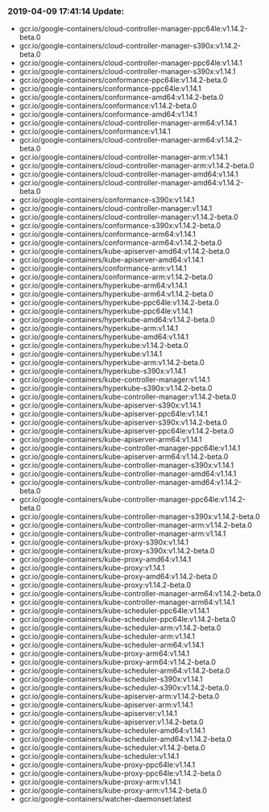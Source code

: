 ### 2019-04-09 17:41:14 Update:

- gcr.io/google-containers/cloud-controller-manager-ppc64le:v1.14.2-beta.0
- gcr.io/google-containers/cloud-controller-manager-s390x:v1.14.2-beta.0
- gcr.io/google-containers/cloud-controller-manager-ppc64le:v1.14.1
- gcr.io/google-containers/cloud-controller-manager-s390x:v1.14.1
- gcr.io/google-containers/conformance-ppc64le:v1.14.2-beta.0
- gcr.io/google-containers/conformance-ppc64le:v1.14.1
- gcr.io/google-containers/conformance-amd64:v1.14.2-beta.0
- gcr.io/google-containers/conformance:v1.14.2-beta.0
- gcr.io/google-containers/conformance-amd64:v1.14.1
- gcr.io/google-containers/cloud-controller-manager-arm64:v1.14.1
- gcr.io/google-containers/conformance:v1.14.1
- gcr.io/google-containers/cloud-controller-manager-arm64:v1.14.2-beta.0
- gcr.io/google-containers/cloud-controller-manager-arm:v1.14.1
- gcr.io/google-containers/cloud-controller-manager-arm:v1.14.2-beta.0
- gcr.io/google-containers/cloud-controller-manager-amd64:v1.14.1
- gcr.io/google-containers/cloud-controller-manager-amd64:v1.14.2-beta.0
- gcr.io/google-containers/conformance-s390x:v1.14.1
- gcr.io/google-containers/cloud-controller-manager:v1.14.1
- gcr.io/google-containers/cloud-controller-manager:v1.14.2-beta.0
- gcr.io/google-containers/conformance-s390x:v1.14.2-beta.0
- gcr.io/google-containers/conformance-arm64:v1.14.1
- gcr.io/google-containers/conformance-arm64:v1.14.2-beta.0
- gcr.io/google-containers/kube-apiserver-amd64:v1.14.2-beta.0
- gcr.io/google-containers/kube-apiserver-amd64:v1.14.1
- gcr.io/google-containers/conformance-arm:v1.14.1
- gcr.io/google-containers/conformance-arm:v1.14.2-beta.0
- gcr.io/google-containers/hyperkube-arm64:v1.14.1
- gcr.io/google-containers/hyperkube-arm64:v1.14.2-beta.0
- gcr.io/google-containers/hyperkube-ppc64le:v1.14.2-beta.0
- gcr.io/google-containers/hyperkube-ppc64le:v1.14.1
- gcr.io/google-containers/hyperkube-amd64:v1.14.2-beta.0
- gcr.io/google-containers/hyperkube-arm:v1.14.1
- gcr.io/google-containers/hyperkube-amd64:v1.14.1
- gcr.io/google-containers/hyperkube:v1.14.2-beta.0
- gcr.io/google-containers/hyperkube:v1.14.1
- gcr.io/google-containers/hyperkube-arm:v1.14.2-beta.0
- gcr.io/google-containers/hyperkube-s390x:v1.14.1
- gcr.io/google-containers/kube-controller-manager:v1.14.1
- gcr.io/google-containers/hyperkube-s390x:v1.14.2-beta.0
- gcr.io/google-containers/kube-controller-manager:v1.14.2-beta.0
- gcr.io/google-containers/kube-apiserver-s390x:v1.14.1
- gcr.io/google-containers/kube-apiserver-ppc64le:v1.14.1
- gcr.io/google-containers/kube-apiserver-s390x:v1.14.2-beta.0
- gcr.io/google-containers/kube-apiserver-ppc64le:v1.14.2-beta.0
- gcr.io/google-containers/kube-apiserver-arm64:v1.14.1
- gcr.io/google-containers/kube-controller-manager-ppc64le:v1.14.1
- gcr.io/google-containers/kube-apiserver-arm64:v1.14.2-beta.0
- gcr.io/google-containers/kube-controller-manager-s390x:v1.14.1
- gcr.io/google-containers/kube-controller-manager-amd64:v1.14.1
- gcr.io/google-containers/kube-controller-manager-amd64:v1.14.2-beta.0
- gcr.io/google-containers/kube-controller-manager-ppc64le:v1.14.2-beta.0
- gcr.io/google-containers/kube-controller-manager-s390x:v1.14.2-beta.0
- gcr.io/google-containers/kube-controller-manager-arm:v1.14.2-beta.0
- gcr.io/google-containers/kube-controller-manager-arm:v1.14.1
- gcr.io/google-containers/kube-proxy-s390x:v1.14.1
- gcr.io/google-containers/kube-proxy-s390x:v1.14.2-beta.0
- gcr.io/google-containers/kube-proxy-amd64:v1.14.1
- gcr.io/google-containers/kube-proxy:v1.14.1
- gcr.io/google-containers/kube-proxy-amd64:v1.14.2-beta.0
- gcr.io/google-containers/kube-proxy:v1.14.2-beta.0
- gcr.io/google-containers/kube-controller-manager-arm64:v1.14.2-beta.0
- gcr.io/google-containers/kube-controller-manager-arm64:v1.14.1
- gcr.io/google-containers/kube-scheduler-ppc64le:v1.14.1
- gcr.io/google-containers/kube-scheduler-ppc64le:v1.14.2-beta.0
- gcr.io/google-containers/kube-scheduler-arm:v1.14.2-beta.0
- gcr.io/google-containers/kube-scheduler-arm:v1.14.1
- gcr.io/google-containers/kube-scheduler-arm64:v1.14.1
- gcr.io/google-containers/kube-proxy-arm64:v1.14.1
- gcr.io/google-containers/kube-proxy-arm64:v1.14.2-beta.0
- gcr.io/google-containers/kube-scheduler-arm64:v1.14.2-beta.0
- gcr.io/google-containers/kube-scheduler-s390x:v1.14.1
- gcr.io/google-containers/kube-scheduler-s390x:v1.14.2-beta.0
- gcr.io/google-containers/kube-apiserver-arm:v1.14.2-beta.0
- gcr.io/google-containers/kube-apiserver-arm:v1.14.1
- gcr.io/google-containers/kube-apiserver:v1.14.1
- gcr.io/google-containers/kube-apiserver:v1.14.2-beta.0
- gcr.io/google-containers/kube-scheduler-amd64:v1.14.1
- gcr.io/google-containers/kube-scheduler-amd64:v1.14.2-beta.0
- gcr.io/google-containers/kube-scheduler:v1.14.2-beta.0
- gcr.io/google-containers/kube-scheduler:v1.14.1
- gcr.io/google-containers/kube-proxy-ppc64le:v1.14.1
- gcr.io/google-containers/kube-proxy-ppc64le:v1.14.2-beta.0
- gcr.io/google-containers/kube-proxy-arm:v1.14.1
- gcr.io/google-containers/kube-proxy-arm:v1.14.2-beta.0
- gcr.io/google-containers/watcher-daemonset:latest
